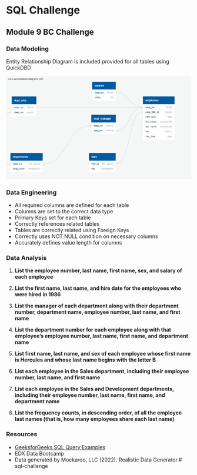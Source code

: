 # SQL Challenge

## Module 9 BC Challenge

### Data Modeling
Entity Relationship Diagram is included provided for all tables using QuickDBD

![ER Diagram](<QuickDBD-export (1).png>)

### Data Engineering
- All required columns are defined for each table
- Columns are set to the correct data type
- Primary Keys set for each table
- Correctly references related tables
- Tables are correctly related using Foreign Keys
- Correctly uses NOT NULL condition on necessary columns
- Accurately defines value length for columns

### Data Analysis
1. **List the employee number, last name, first name, sex, and salary of each employee**

2. **List the first name, last name, and hire date for the employees who were hired in 1986**

3. **List the manager of each department along with their department number, department name, employee number, last name, and first name**

4. **List the department number for each employee along with that employee’s employee number, last name, first name, and department name**

5. **List first name, last name, and sex of each employee whose first name is Hercules and whose last name begins with the letter B**

6. **List each employee in the Sales department, including their employee number, last name, and first name**

7. **List each employee in the Sales and Development departments, including their employee number, last name, first name, and department name**

8. **List the frequency counts, in descending order, of all the employee last names (that is, how many employees share each last name)**

### Resources
- [GeeksforGeeks SQL Query Examples](https://www.geeksforgeeks.org/sql-query-to-find-the-name-of-a-person-whose-name-starts-with-specific-letter/)
- EDX Data Bootcamp
- Data generated by Mockaroo, LLC (2022). Realistic Data Generator.# sql-challenge

